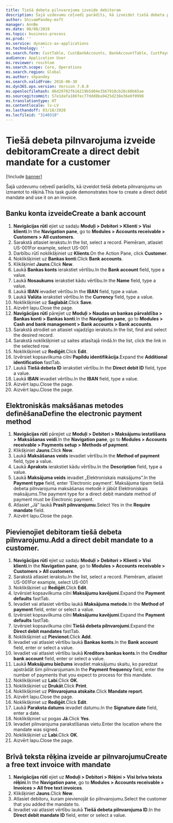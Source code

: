 ```yaml
---
title: Tiešā debeta pilnvarojuma izveide debitoram
description: Šajā uzdevumu ceļvedī parādīts, kā izveidot tiešā debeta pilnvarojumu un izmantot to rēķinā.
author: ShivamPandey-msft
manager: AnnBe
ms.date: 08/08/2019
ms.topic: business-process
ms.prod: ''
ms.service: dynamics-ax-applications
ms.technology: ''
ms.search.form: CustTable, CustBankAccounts, BankAccountTable, CustPaymMode, CustDirectDebitMandate, BankAccountTableLookUp, SrsReportViewerForm,  LogisticsAddressCityLookup, CustFreeInvoice, CustTableLookup
audience: Application User
ms.reviewer: roschlom
ms.search.scope: Core, Operations
ms.search.region: Global
ms.author: shpandey
ms.search.validFrom: 2016-06-30
ms.dyn365.ops.version: Version 7.0.0
ms.openlocfilehash: 86d29782f616219b5d84e3567910cb28c60b65ae
ms.sourcegitcommit: 57e1dafa186fec77ddd8ba9425d238e36e0f0998
ms.translationtype: HT
ms.contentlocale: lv-LV
ms.lasthandoff: 03/18/2020
ms.locfileid: "3140310"
---
```

# <a name="create-a-direct-debit-mandate-for-a-customer"></a><span data-ttu-id="fc303-103">Tiešā debeta pilnvarojuma izveide debitoram</span><span class="sxs-lookup"><span data-stu-id="fc303-103">Create a direct debit mandate for a customer</span></span>

[!include [banner](../../includes/banner.md)]

<span data-ttu-id="fc303-104">Šajā uzdevumu ceļvedī parādīts, kā izveidot tiešā debeta pilnvarojumu un izmantot to rēķinā.</span><span class="sxs-lookup"><span data-stu-id="fc303-104">This task guide demonstrates how to create a direct debit mandate and use it on an invoice.</span></span>


## <a name="create-a-bank-account"></a><span data-ttu-id="fc303-105">Banku konta izveide</span><span class="sxs-lookup"><span data-stu-id="fc303-105">Create a bank account</span></span>
1. <span data-ttu-id="fc303-106">**Navigācijas rūtī** ejiet uz sadaļu **Moduļi > Debitori > Klienti > Visi klienti**.</span><span class="sxs-lookup"><span data-stu-id="fc303-106">In the **Navigation pane**, go to **Modules > Accounts receivable > Customers > All customers**.</span></span>
2. <span data-ttu-id="fc303-107">Sarakstā atlasiet ierakstu.</span><span class="sxs-lookup"><span data-stu-id="fc303-107">In the list, select a record.</span></span> <span data-ttu-id="fc303-108">Piemēram, atlasiet US-001</span><span class="sxs-lookup"><span data-stu-id="fc303-108">For example, select US-001</span></span>
3. <span data-ttu-id="fc303-109">Darbību rūtī noklikšķiniet uz **Klients**.</span><span class="sxs-lookup"><span data-stu-id="fc303-109">On the Action Pane, click **Customer**.</span></span>
4. <span data-ttu-id="fc303-110">Noklikšķiniet uz **Bankas konti**.</span><span class="sxs-lookup"><span data-stu-id="fc303-110">Click **Bank accounts**.</span></span>
5. <span data-ttu-id="fc303-111">Klikšķiniet **Jauns**.</span><span class="sxs-lookup"><span data-stu-id="fc303-111">Click **New**.</span></span>
6. <span data-ttu-id="fc303-112">Laukā **Bankas konts** ierakstiet vērtību.</span><span class="sxs-lookup"><span data-stu-id="fc303-112">In the **Bank account** field, type a value.</span></span>
7. <span data-ttu-id="fc303-113">Laukā **Nosaukums** ierakstiet kādu vērtību.</span><span class="sxs-lookup"><span data-stu-id="fc303-113">In the **Name** field, type a value.</span></span>
8. <span data-ttu-id="fc303-114">Laukā **IBAN** ievadiet vērtību.</span><span class="sxs-lookup"><span data-stu-id="fc303-114">In the **IBAN** field, type a value.</span></span>
9. <span data-ttu-id="fc303-115">Laukā **Valūta** ierakstiet vērtību.</span><span class="sxs-lookup"><span data-stu-id="fc303-115">In the **Currency** field, type a value.</span></span>
10. <span data-ttu-id="fc303-116">Noklikšķiniet uz **Saglabāt**.</span><span class="sxs-lookup"><span data-stu-id="fc303-116">Click **Save**.</span></span>
11. <span data-ttu-id="fc303-117">Aizvērt lapu.</span><span class="sxs-lookup"><span data-stu-id="fc303-117">Close the page.</span></span>
12. <span data-ttu-id="fc303-118">**Navigācijas rūtī** pārejiet uz **Moduļi > Naudas un bankas pārvaldība > Bankas konti > Bankas konti**.</span><span class="sxs-lookup"><span data-stu-id="fc303-118">In the **Navigation pane**, go to **Modules > Cash and bank management > Bank accounts > Bank accounts**.</span></span>
13. <span data-ttu-id="fc303-119">Sarakstā atrodiet un atlasiet vajadzīgo ierakstu.</span><span class="sxs-lookup"><span data-stu-id="fc303-119">In the list, find and select the desired record.</span></span>
14. <span data-ttu-id="fc303-120">Sarakstā noklikšķiniet uz saites atlasītajā rindā.</span><span class="sxs-lookup"><span data-stu-id="fc303-120">In the list, click the link in the selected row.</span></span>
15. <span data-ttu-id="fc303-121">Noklikšķiniet uz **Rediģēt**.</span><span class="sxs-lookup"><span data-stu-id="fc303-121">Click **Edit**.</span></span>
16. <span data-ttu-id="fc303-122">Izvērsiet kopsavilkuma cilni **Papildu identifikācija**.</span><span class="sxs-lookup"><span data-stu-id="fc303-122">Expand the **Additional identification** fastTab.</span></span>
17. <span data-ttu-id="fc303-123">Laukā **Tiešā debeta ID** ierakstiet vērtību.</span><span class="sxs-lookup"><span data-stu-id="fc303-123">In the **Direct debit ID** field, type a value.</span></span>
18. <span data-ttu-id="fc303-124">Laukā **IBAN** ievadiet vērtību.</span><span class="sxs-lookup"><span data-stu-id="fc303-124">In the **IBAN** field, type a value.</span></span>
19. <span data-ttu-id="fc303-125">Aizvērt lapu.</span><span class="sxs-lookup"><span data-stu-id="fc303-125">Close the page.</span></span>
20. <span data-ttu-id="fc303-126">Aizvērt lapu.</span><span class="sxs-lookup"><span data-stu-id="fc303-126">Close the page.</span></span>

## <a name="define-the-electronic-payment-method"></a><span data-ttu-id="fc303-127">Elektroniskās maksāšanas metodes definēšana</span><span class="sxs-lookup"><span data-stu-id="fc303-127">Define the electronic payment method</span></span>
1. <span data-ttu-id="fc303-128">**Navigācijas rūtī** pārejiet uz **Moduļi > Debitori > Maksājumu iestatīšana > Maksāšanas veidi**.</span><span class="sxs-lookup"><span data-stu-id="fc303-128">In the **Navigation pane**, go to **Modules > Accounts receivable > Payments setup > Methods of payment**.</span></span>
2. <span data-ttu-id="fc303-129">Klikšķiniet **Jauns**.</span><span class="sxs-lookup"><span data-stu-id="fc303-129">Click **New**.</span></span>
3. <span data-ttu-id="fc303-130">Laukā **Maksāšanas veids** ievadiet vērtību.</span><span class="sxs-lookup"><span data-stu-id="fc303-130">In the **Method of payment** field, type a value.</span></span>
4. <span data-ttu-id="fc303-131">Laukā **Apraksts** ierakstiet kādu vērtību.</span><span class="sxs-lookup"><span data-stu-id="fc303-131">In the **Description** field, type a value.</span></span>
5. <span data-ttu-id="fc303-132">Laukā **Maksājuma veids** ievadiet „Elektroniskais maksājums”.</span><span class="sxs-lookup"><span data-stu-id="fc303-132">In the **Payment type** field, enter 'Electronic payment'.</span></span> <span data-ttu-id="fc303-133">Maksājuma tipam tiešā debeta pilnvarojuma maksāšanas metodē ir jābūt Elektroniskais maksājums.</span><span class="sxs-lookup"><span data-stu-id="fc303-133">The payment type for a direct debit mandate method of payment must be Electronic payment.</span></span>
6. <span data-ttu-id="fc303-134">Atlasiet „Jā” laukā **Prasīt pilnvarojumu**.</span><span class="sxs-lookup"><span data-stu-id="fc303-134">Select Yes in the **Require mandate** field.</span></span>
7. <span data-ttu-id="fc303-135">Aizvērt lapu.</span><span class="sxs-lookup"><span data-stu-id="fc303-135">Close the page.</span></span>

## <a name="add-a-direct-debit-mandate-to-a-customer"></a><span data-ttu-id="fc303-136">Pievienojiet debitoram tiešā debeta pilnvarojumu.</span><span class="sxs-lookup"><span data-stu-id="fc303-136">Add a direct debit mandate to a customer.</span></span>
1. <span data-ttu-id="fc303-137">**Navigācijas rūtī** ejiet uz sadaļu **Moduļi > Debitori > Klienti > Visi klienti**.</span><span class="sxs-lookup"><span data-stu-id="fc303-137">In the **Navigation pane**, go to **Modules > Accounts receivable > Customers > All customers**.</span></span>
2. <span data-ttu-id="fc303-138">Sarakstā atlasiet ierakstu.</span><span class="sxs-lookup"><span data-stu-id="fc303-138">In the list, select a record.</span></span> <span data-ttu-id="fc303-139">Piemēram, atlasiet US-001</span><span class="sxs-lookup"><span data-stu-id="fc303-139">For example, select US-001</span></span>
3. <span data-ttu-id="fc303-140">Noklikšķiniet uz **Rediģēt**.</span><span class="sxs-lookup"><span data-stu-id="fc303-140">Click **Edit**.</span></span>
4. <span data-ttu-id="fc303-141">Izvērsiet kopsavilkuma cilni **Maksājumu kavējumi**.</span><span class="sxs-lookup"><span data-stu-id="fc303-141">Expand the **Payment defaults** fastTab.</span></span>
5. <span data-ttu-id="fc303-142">Ievadiet vai atlasiet vērtību laukā **Maksājuma metode**.</span><span class="sxs-lookup"><span data-stu-id="fc303-142">In the **Method of payment** field, enter or select a value.</span></span>
6. <span data-ttu-id="fc303-143">Izvērsiet kopsavilkuma cilni **Maksājumu kavējumi**.</span><span class="sxs-lookup"><span data-stu-id="fc303-143">Expand the **Payment defaults** fastTab.</span></span>
7. <span data-ttu-id="fc303-144">Izvērsiet kopsavilkuma cilni **Tiešā debeta pilnvarojumi**.</span><span class="sxs-lookup"><span data-stu-id="fc303-144">Expand the **Direct debit mandates** fastTab.</span></span>
8. <span data-ttu-id="fc303-145">Noklikšķiniet uz **Pievienot**.</span><span class="sxs-lookup"><span data-stu-id="fc303-145">Click **Add**.</span></span>
9. <span data-ttu-id="fc303-146">Ievadiet vai atlasiet vērtību laukā **Bankas konts**.</span><span class="sxs-lookup"><span data-stu-id="fc303-146">In the **Bank account** field, enter or select a value.</span></span>
10. <span data-ttu-id="fc303-147">Ievadiet vai atlasiet vērtību laukā **Kreditora bankas konts**.</span><span class="sxs-lookup"><span data-stu-id="fc303-147">In the **Creditor bank account** field, enter or select a value.</span></span>
11. <span data-ttu-id="fc303-148">Laukā **Maksājumu biežums** ievadiet maksājumu skaitu, ko paredzat apstrādāt šim pilnvarojumam.</span><span class="sxs-lookup"><span data-stu-id="fc303-148">In the **Payment frequency** field, enter the number of payments that you expect to process for this mandate.</span></span>
12. <span data-ttu-id="fc303-149">Noklikšķiniet uz **Labi**.</span><span class="sxs-lookup"><span data-stu-id="fc303-149">Click **OK**.</span></span>
13. <span data-ttu-id="fc303-150">Noklikšķiniet uz **Drukāt**.</span><span class="sxs-lookup"><span data-stu-id="fc303-150">Click **Print**.</span></span>
14. <span data-ttu-id="fc303-151">Noklikšķiniet uz **Pilnvarojuma atskaite**.</span><span class="sxs-lookup"><span data-stu-id="fc303-151">Click **Mandate report**.</span></span>
15. <span data-ttu-id="fc303-152">Aizvērt lapu.</span><span class="sxs-lookup"><span data-stu-id="fc303-152">Close the page.</span></span>
16. <span data-ttu-id="fc303-153">Noklikšķiniet uz **Rediģēt**.</span><span class="sxs-lookup"><span data-stu-id="fc303-153">Click **Edit**.</span></span>
17. <span data-ttu-id="fc303-154">Laukā **Paraksta datums** ievadiet datumu.</span><span class="sxs-lookup"><span data-stu-id="fc303-154">In the **Signature date** field, enter a date.</span></span>
18. <span data-ttu-id="fc303-155">Noklikšķiniet uz pogas **Jā**.</span><span class="sxs-lookup"><span data-stu-id="fc303-155">Click **Yes**.</span></span>
19. <span data-ttu-id="fc303-156">Ievadiet pilnvarojuma parakstīšanas vietu.</span><span class="sxs-lookup"><span data-stu-id="fc303-156">Enter the location where the mandate was signed.</span></span>
20. <span data-ttu-id="fc303-157">Noklikšķiniet uz **Labi**.</span><span class="sxs-lookup"><span data-stu-id="fc303-157">Click **OK**.</span></span>
21. <span data-ttu-id="fc303-158">Aizvērt lapu.</span><span class="sxs-lookup"><span data-stu-id="fc303-158">Close the page.</span></span>

## <a name="create-a-free-text-invoice-with-mandate"></a><span data-ttu-id="fc303-159">Brīvā teksta rēķina izveide ar pilnvarojumu</span><span class="sxs-lookup"><span data-stu-id="fc303-159">Create a free text invoice with mandate</span></span>
1. <span data-ttu-id="fc303-160">**Navigācijas rūtī** ejiet uz **Moduļi > Debitori > Rēķini > Visi brīva teksta rēķini**.</span><span class="sxs-lookup"><span data-stu-id="fc303-160">In the **Navigation pane**, go to **Modules > Accounts receivable > Invoices > All free text invoices**.</span></span>
2. <span data-ttu-id="fc303-161">Klikšķiniet **Jauns**.</span><span class="sxs-lookup"><span data-stu-id="fc303-161">Click **New**.</span></span>
3. <span data-ttu-id="fc303-162">Atlasiet debitoru, kuram pievienojāt šo pilnvarojumu.</span><span class="sxs-lookup"><span data-stu-id="fc303-162">Select the customer that you added the mandate to.</span></span>
4. <span data-ttu-id="fc303-163">Ievadiet vai atlasiet vērtību laukā **Tiešā debeta pilnvarojuma ID**.</span><span class="sxs-lookup"><span data-stu-id="fc303-163">In the **Direct debit mandate ID** field, enter or select a value.</span></span>

